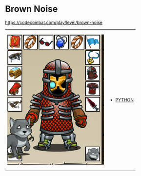 # Brown Noise 

https://codecombat.com/play/level/brown-noise
<table>
<tr>
<td>

![Hero Picture](hero.png?raw=true "Hero Picture")

</td>
<td>
<ul>
<li>

[PYTHON](BrownNoise.py)

</li>
</td>
</tr>
<table>